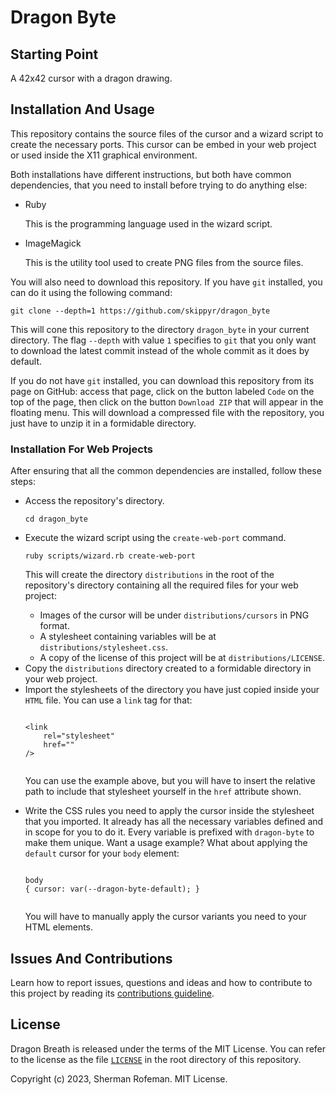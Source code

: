 <h1>Dragon Byte</h1>
	<h2>Starting Point</h2>
		<p>A 42x42 cursor with a dragon drawing.</p>
	<h2>Installation And Usage</h2>
		<p>This repository contains the source files of the cursor and a wizard script to create the necessary ports. This cursor can be embed in your web project or used inside the X11 graphical environment.</p>
		<p>Both installations have different instructions, but both have common dependencies, that you need to install before trying to do anything else:</p>
		<ul>
			<li>Ruby</li>
			<p>This is the programming language used in the wizard script.</p>
			<li>ImageMagick</li>
			<p>This is the utility tool used to create PNG files from the source files.</p>
		</ul>
		<p>You will also need to download this repository. If you have <code>git</code> installed, you can do it using the following command:</p>
		<pre><code>git clone --depth=1 https://github.com/skippyr/dragon_byte</code></pre>
		<p>This will cone this repository to the directory <code>dragon_byte</code> in your current directory. The flag <code>--depth</code> with value <code>1</code> specifies to <code>git</code> that you only want to download the latest commit instead of the whole commit as it does by default.</p>
		<p>If you do not have <code>git</code> installed, you can download this repository from its page on GitHub: access that page, click on the button labeled <code>Code</code> on the top of the page, then click on the button <code>Download ZIP</code> that will appear in the floating menu. This will download a compressed file with the repository, you just have to unzip it in a formidable directory.</p>
		<h3>Installation For Web Projects</h3>
			<p>After ensuring that all the common dependencies are installed, follow these steps:</p>
			<ul>
				<li>Access the repository's directory.</li>
				<pre><code>cd dragon_byte</code></pre>
				<li>Execute the wizard script using the <code>create-web-port</code> command.</li>
				<pre><code>ruby scripts/wizard.rb create-web-port</code></pre>
				<p>This will create the directory <code>distributions</code> in the root of the repository's directory containing all the required files for your web project:</p>
				<ul>
					<li>Images of the cursor will be under <code>distributions/cursors</code> in PNG format.</li>
					<li>A stylesheet containing variables will be at <code>distributions/stylesheet.css</code>.</li>
					<li>A copy of the license of this project will be at <code>distributions/LICENSE</code>.</li>
				</ul>
				<li>Copy the <code>distributions</code> directory created to a formidable directory in your web project.</li>
				<li>Import the stylesheets of the directory you have just copied inside your <code>HTML</code> file. You can use a <code>link</code> tag for that:</li>
				<pre><code>
&lt;link
	rel="stylesheet"
	href=""
/&gt;
				</code></pre>
				<p>You can use the example above, but you will have to insert the relative path to include that stylesheet yourself in the <code>href</code> attribute shown.</p>
				<li>Write the CSS rules you need to apply the cursor inside the stylesheet that you imported. It already has all the necessary variables defined and in scope for you to do it. Every variable is prefixed with <code>dragon-byte</code> to make them unique. Want a usage example? What about applying the <code>default</code> cursor for your <code>body</code> element:</li>
				<pre><code>
body
{ cursor: var(--dragon-byte-default); }
				</code></pre>
				<p>You will have to manually apply the cursor variants you need to your HTML elements.</p>
			</ul>
	<h2>Issues And Contributions</h2>
		<p>Learn how to report issues, questions and ideas and how to contribute to this project by reading its <a href="https://skippyr.github.io/materials/pages/contributions_guideline.html">contributions guideline</a>.</p>
	<h2>License</h2>
		<p>Dragon Breath is released under the terms of the MIT License. You can refer to the license as the file <code><a href="https://github.com/skippyr/dragon_byte/blob/main/LICENSE">LICENSE</a></code> in the root directory of this repository.</p>
		<p>Copyright (c) 2023, Sherman Rofeman. MIT License.</p>
